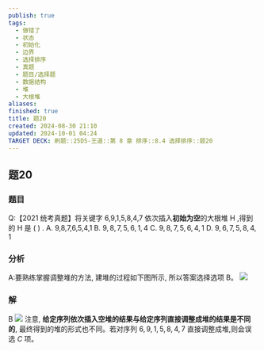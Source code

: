 ```yaml
---
publish: true
tags:
  - 做错了
  - 状态
  - 初始化
  - 边界
  - 选择排序
  - 真题
  - 题目/选择题
  - 数据结构
  - 堆
  - 大根堆
aliases: 
finished: true
title: 题20
created: 2024-08-30 21:10
updated: 2024-10-01 04:24
TARGET DECK: 刷题::25DS-王道::第 8 章 排序::8.4 选择排序::题20
---
```

## 题20
### 题目
Q:【2021 统考真题】将关键字 6,9,1,5,8,4,7 依次插入**初始为空**的大根堆 $\mathrm{H}$ ,得到的 $\mathrm{H}$ 是 ( ) .
A. 9,8,7,6,5,4,1 
B. $9,8,7,5,6,1,4$ 
C. $9,8,7,5,6,4,1$ 
D. $9,6,7,5,8,4,1$
### 分析
A:要熟练掌握调整堆的方法, 建堆的过程如下图所示, 所以答案选择选项 B。
![](https://img.hwenyi.tech/202410011222374.webp)
### 解
B
![](https://img.hwenyi.tech/202410011221966.webp)
注意, **给定序列依次插入空堆的结果与给定序列直接调整成堆的结果是不同的**, 最终得到的堆的形式也不同。若对序列 $6,9,1,5,8,4,7$ 直接调整成堆,则会误选 $C$ 项。


